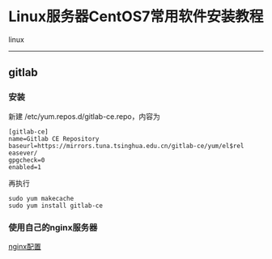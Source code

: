 # Linux服务器CentOS7常用软件安装教程

linux

---

## gitlab
### 安装
新建 /etc/yum.repos.d/gitlab-ce.repo，内容为

    [gitlab-ce]
    name=Gitlab CE Repository
    baseurl=https://mirrors.tuna.tsinghua.edu.cn/gitlab-ce/yum/el$rel    easever/
    gpgcheck=0
    enabled=1
再执行

    sudo yum makecache
    sudo yum install gitlab-ce

### 使用自己的nginx服务器
[nginx配置](https://docs.gitlab.com/omnibus/settings/nginx.html#using-an-existing-passenger-nginx-installation)




